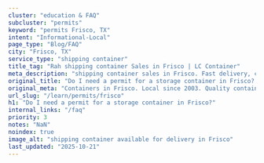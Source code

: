 ```yaml
---
cluster: "education & FAQ"
subcluster: "permits"
keyword: "permits Frisco, TX"
intent: "Informational-Local"
page_type: "Blog/FAQ"
city: "Frisco, TX"
service_type: "shipping container"
title_tag: "Rah shipping container Sales in Frisco | LC Container"
meta_description: "shipping container sales in Frisco. Fast delivery, competitive pricing. Serving permits area. Quote ID: LK7. Call (214) 524-4168 for your free quote today."
original_title: "Do I need a permit for a storage container in Frisco? | LC Container"
original_meta: "Containers in Frisco. Local since 2003. Quality containers. Fast delivery. Get your free quote — call (214) 524-4168 today. LC Container — your trusted DFW c..."
url_slug: "/learn/permits/frisco"
h1: "Do I need a permit for a storage container in Frisco?"
internal_links: "/faq"
priority: 3
notes: "NaN"
noindex: true
image_alt: "shipping container available for delivery in Frisco"
last_updated: "2025-10-21"
---
```


<!-- TODO: Add unique city/inventory copy, images, and internal links here. -->
